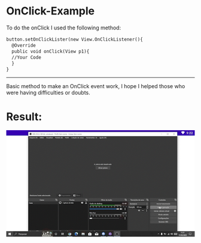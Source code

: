 # OnClick-Example
To do the onClick I used the following method:

```
button.setOnClickLister(new View.OnClickListener(){
  @Override
  public void onClick(View p1){
  //Your Code
  }
}
```
---
Basic method to make an OnClick event work, I hope I helped those who were having difficulties or doubts.

# Result:

![](https://github.com/LKZINXSZ1/OnClick-Example/blob/main/Result%20Example.gif)
